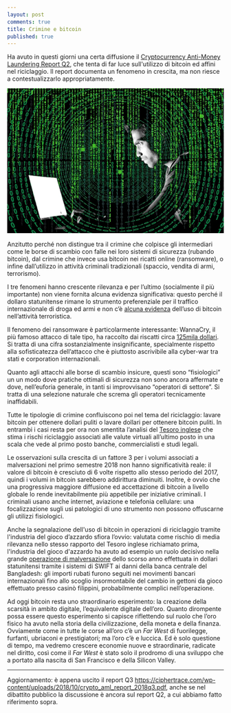 ```yaml
---
layout: post
comments: true
title: Crimine e bitcoin
published: true
---
```


Ha avuto in questi giorni una certa diffusione il [Cryptocurrency
Anti-Money Laundering Report Q2](https://cdn2.hubspot.net/hubfs/4345106/crypto_aml_report_2018q2.pdf?submissionGuid=cba5b329-4964-431c-92bd-652d70d249d3), che tenta di far luce sull'utilizzo di bitcoin ed affini nel riciclaggio. Il report documenta un fenomeno in crescita, ma non riesce a contestualizzarlo appropriatamente.

![Crimine e bitcoin](/images/bitcoin-crime.jpg)

Anzitutto perché non distingue tra il crimine che colpisce gli intermediari come le borse di scambio con falle nei loro sistemi di sicurezza (rubando bitcoin), dal crimine che invece usa bitcoin nei ricatti online (ransomware), o infine dall’utilizzo in attività criminali tradizionali (spaccio, vendita di armi, terrorismo).

I tre fenomeni hanno crescente rilevanza e per l’ultimo (socialmente il più importante) non viene fornita alcuna evidenza significativa: questo perché il dollaro statunitense rimane lo strumento preferenziale per il traffico internazionale di droga ed armi e non c’è [alcuna evidenza](<https://speakerdeck.com/nando1970/bitcoin-and-blockchain-technology-an-introduction-1?slide=15>) dell’uso di bitcoin nell’attività terroristica.

Il fenomeno dei ransomware è particolarmente interessante: WannaCry, il più famoso attacco di tale tipo, ha raccolto dai riscatti circa [125mila dollari](https://speakerdeck.com/nando1970/bitcoin-and-blockchain-technology-an-introduction-1?slide=18>). Si tratta di una cifra sostanzialmente insignificante, specialmente rispetto alla sofisticatezza dell’attacco che è piuttosto ascrivibile alla cyber-war tra stati e corporation internazionali.

Quanto agli attacchi alle borse di scambio insicure, questi sono “fisiologici” un un modo dove pratiche ottimali di sicurezza non sono ancora affermate e dove, nell’euforia generale, in tanti si improvvisano “operatori di settore”. Si tratta di una selezione naturale che screma gli operatori tecnicamente inaffidabili.

Tutte le tipologie di crimine confluiscono poi nel tema del riciclaggio: lavare bitcoin per ottenere dollari puliti o lavare dollari per ottenere bitcoin puliti. In entrambi i casi resta per ora non smentita l’analisi del [Tesoro inglese](<https://speakerdeck.com/nando1970/bitcoin-and-blockchain-technology-an-introduction-1?slide=16>) che stima i rischi riciclaggio associati alle valute virtuali all’ultimo posto in una scala che vede al primo posto banche, commercialisti e studi legali.

Le osservazioni sulla crescita di un fattore 3 per i volumi associati a malversazioni nel primo semestre 2018 non hanno significatività reale: il valore di bitcoin è cresciuto di 6 volte rispetto allo stesso periodo del 2017, quindi i volumi in bitcoin sarebbero addirittura diminuiti. Inoltre, è ovvio che una progressiva maggiore diffusione ed accettazione di bitcoin a livello globale lo rende inevitabilmente più appetibile per iniziative criminali. I criminali usano anche internet, aviazione e telefonia cellulare: una focalizzazione sugli usi patologici di uno strumento non possono offuscarne gli utilizzi fisiologici.

Anche la segnalazione dell'uso di bitcoin in operazioni di riciclaggio tramite l'industria del gioco d’azzardo sfiora l’ovvio: valutata come rischio di media rilevanza nello stesso rapporto del Tesoro inglese richiamato prima, l'industria del gioco d'azzardo ha avuto ad esempio un ruolo decisivo nella grande [operazione di malversazione](<https://en.wikipedia.org/wiki/Bangladesh_Bank_robbery>) dello scorso anno effettuata in dollari statunitensi tramite i sistemi di SWIFT ai danni della banca centrale del Bangladesh: gli importi rubati furono seguiti nei movimenti bancari internazionali fino allo scoglio insormontabile del cambio in gettoni da gioco effettuato presso casinò filippini, probabilmente complici nell’operazione.

Ad oggi bitcoin resta uno straordinario esperimento: la creazione della scarsità in ambito digitale, l’equivalente digitale dell’oro. Quanto dirompente possa essere questo esperimento si capisce riflettendo sul ruolo che l’oro fisico ha avuto nella storia della civilizzazione, della moneta e della finanza. Ovviamente come in tutte le corse all’oro c’è un _Far West_ di fuorilegge, furfanti, ubriaconi e prestigiatori; ma l’oro c’è e luccica. Ed è solo questione di tempo, ma vedremo crescere economie nuove e straordinarie, radicate nel diritto, così come il _Far West_ è stato solo il prodromo di una sviluppo che a portato alla nascita di San Francisco e della Silicon Valley.

---

Aggiornamento: è appena uscito il report Q3 <https://ciphertrace.com/wp-content/uploads/2018/10/crypto_aml_report_2018q3.pdf>, anche se nel dibattito pubblico la discussione è ancora sul report Q2, a cui abbiamo fatto riferimento sopra.
